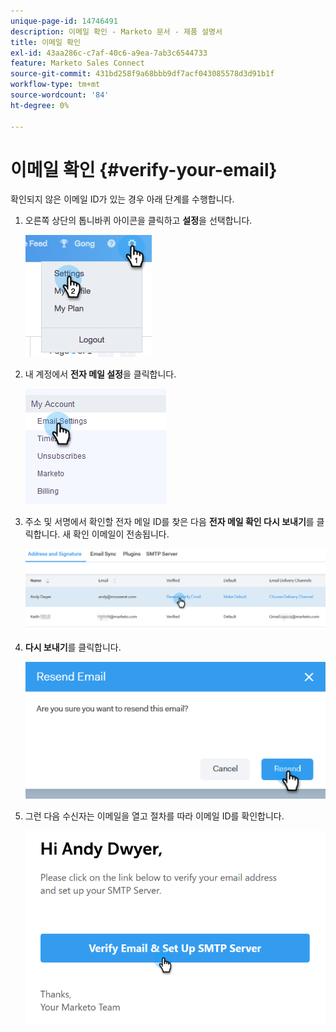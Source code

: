 ```yaml
---
unique-page-id: 14746491
description: 이메일 확인 - Marketo 문서 - 제품 설명서
title: 이메일 확인
exl-id: 43aa286c-c7af-40c6-a9ea-7ab3c6544733
feature: Marketo Sales Connect
source-git-commit: 431bd258f9a68bbb9df7acf043085578d3d91b1f
workflow-type: tm+mt
source-wordcount: '84'
ht-degree: 0%

---
```


# 이메일 확인 {#verify-your-email}

확인되지 않은 이메일 ID가 있는 경우 아래 단계를 수행합니다.

1. 오른쪽 상단의 톱니바퀴 아이콘을 클릭하고 **설정**&#x200B;을 선택합니다.

   ![](assets/verify-your-email-1.png)

1. 내 계정에서 **전자 메일 설정**&#x200B;을 클릭합니다.

   ![](assets/verify-your-email-2.png)

1. 주소 및 서명에서 확인할 전자 메일 ID를 찾은 다음 **전자 메일 확인 다시 보내기**&#x200B;를 클릭합니다. 새 확인 이메일이 전송됩니다.

   ![](assets/verify-your-email-3.png)

1. **다시 보내기**&#x200B;를 클릭합니다.

   ![](assets/verify-your-email-4.png)

1. 그런 다음 수신자는 이메일을 열고 절차를 따라 이메일 ID를 확인합니다.

   ![](assets/verify-your-email-5.png)
